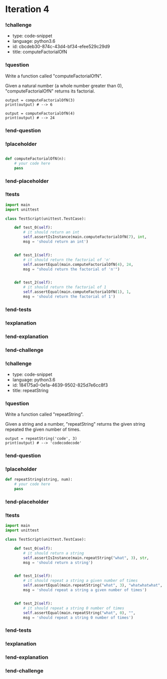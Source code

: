 # Iteration 4

### !challenge

* type: code-snippet
* language: python3.6
* id: cbcdeb30-874c-43d4-bf34-efee529c29d9
* title: computeFactorialOfN

### !question

Write a function called "computeFactorialOfN".

Given a natural number (a whole number greater than 0), "computeFactorialOfN" returns its factorial.

```
output = computeFactorialOfN(3)
print(output) # --> 6

output = computeFactorialOfN(4)
print(output) # --> 24
```

### !end-question

### !placeholder

```python

def computeFactorialOfN(n):
    # your code here
    pass


```

### !end-placeholder

### !tests

```python
import main
import unittest

class TestScript(unittest.TestCase):

    def test_0(self):
        # it should return an int
        self.assertIsInstance(main.computeFactorialOfN(7), int,
        msg = 'should return an int')


    def test_1(self):
        # it should return the factorial of 'n'
        self.assertEqual(main.computeFactorialOfN(4), 24,
        msg = "should return the factorial of 'n'")


    def test_2(self):
        # it should return the factorial of 1
        self.assertEqual(main.computeFactorialOfN(1), 1,
        msg = 'should return the factorial of 1')

```

### !end-tests

### !explanation

### !end-explanation

### !end-challenge

### !challenge

* type: code-snippet
* language: python3.6
* id: 184175a0-0e1a-4639-9502-825d7e6cc8f3
* title: repeatString

### !question

Write a function called "repeatString".

Given a string and a number, "repeatString" returns the given string repeated the given number of times.

```
output = repeatString('code', 3)
print(output) # --> 'codecodecode'
```

### !end-question

### !placeholder

```python
def repeatString(string, num):
    # your code here
    pass


```

### !end-placeholder

### !tests

```python
import main
import unittest

class TestScript(unittest.TestCase):

    def test_0(self):
        # it should return a string
        self.assertIsInstance(main.repeatString("what", 3), str,
        msg = 'should return a string')


    def test_1(self):
        # it should repeat a string a given number of times
        self.assertEqual(main.repeatString("what", 3), "whatwhatwhat",
        msg = 'should repeat a string a given number of times')


    def test_2(self):
        # it should repeat a string 0 number of times
        self.assertEqual(main.repeatString("what", 0), "",
        msg = 'should repeat a string 0 number of times')

```

### !end-tests

### !explanation

### !end-explanation

### !end-challenge
